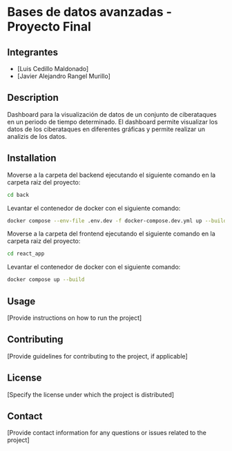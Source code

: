 # Bases de datos avanzadas - Proyecto Final
## Integrantes
- [Luis Cedillo Maldonado]
- [Javier Alejandro Rangel Murillo]

## Description
Dashboard para la visualización de datos de un conjunto de ciberataques en un periodo de tiempo determinado. El dashboard permite visualizar los datos de los ciberataques en diferentes gráficas y permite realizar un analizis de los datos.

## Installation
Moverse a la carpeta del backend ejecutando el siguiente comando en la carpeta raiz del proyecto:
```bash
cd back
```
Levantar el contenedor de docker con el siguiente comando:
```bash
docker compose --env-file .env.dev -f docker-compose.dev.yml up --build
```

Moverse a la carpeta del frontend ejecutando el siguiente comando en la carpeta raiz del proyecto:
```bash
cd react_app
```
Levantar el contenedor de docker con el siguiente comando:
```bash
docker compose up --build
```

## Usage
[Provide instructions on how to run the project]

## Contributing
[Provide guidelines for contributing to the project, if applicable]

## License
[Specify the license under which the project is distributed]

## Contact
[Provide contact information for any questions or issues related to the project]
